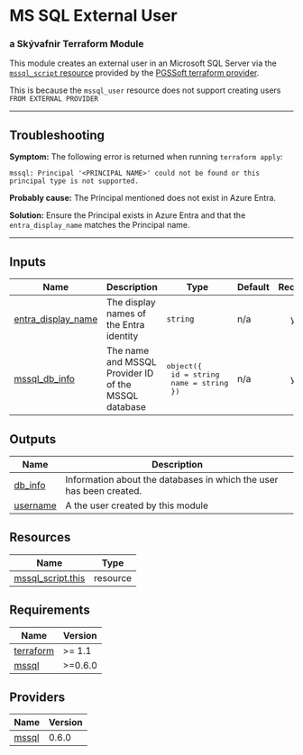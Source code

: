 # MS SQL External User

### a Skývafnir Terraform Module

This module creates an external user in an Microsoft SQL Server via
the [`mssql_script` resource](https://registry.terraform.io/providers/PGSSoft/mssql/latest/docs/resources/script)
provided
by the [PGSSoft terraform provider](https://registry.terraform.io/providers/PGSSoft/mssql/latest).

This is because the `mssql_user` resource does not support creating users `FROM EXTERNAL PROVIDER`

______________________________________________________________________

## Troubleshooting

**Symptom:** The following error is returned when running `terraform apply`:

```
mssql: Principal '<PRINCIPAL NAME>' could not be found or this principal type is not supported.
```

**Probably cause:** The Principal mentioned does not exist in Azure Entra.

**Solution:** Ensure the Principal exists in Azure Entra and that the `entra_display_name` matches the Principal name.

______________________________________________________________________

<!-- TERRAFORM_DOCS_BLOCK -->

## Inputs

| Name                                                                                    | Description                                          | Type                                                                  | Default | Required |
| --------------------------------------------------------------------------------------- | ---------------------------------------------------- | --------------------------------------------------------------------- | ------- | :------: |
| <a name="input_entra_display_name"></a> [entra_display_name](#input_entra_display_name) | The display names of the Entra identity              | `string`                                                              | n/a     |   yes    |
| <a name="input_mssql_db_info"></a> [mssql_db_info](#input_mssql_db_info)                | The name and MSSQL Provider ID of the MSSQL database | <pre>object({<br>    id   = string<br>    name = string<br>  })</pre> | n/a     |   yes    |

## Outputs

| Name                                                        | Description                                                         |
| ----------------------------------------------------------- | ------------------------------------------------------------------- |
| <a name="output_db_info"></a> [db_info](#output_db_info)    | Information about the databases in which the user has been created. |
| <a name="output_username"></a> [username](#output_username) | A the user created by this module                                   |

## Resources

| Name                                                                                                    | Type     |
| ------------------------------------------------------------------------------------------------------- | -------- |
| [mssql_script.this](https://registry.terraform.io/providers/PGSSoft/mssql/latest/docs/resources/script) | resource |

## Requirements

| Name                                                                     | Version |
| ------------------------------------------------------------------------ | ------- |
| <a name="requirement_terraform"></a> [terraform](#requirement_terraform) | >= 1.1  |
| <a name="requirement_mssql"></a> [mssql](#requirement_mssql)             | >=0.6.0 |

## Providers

| Name                                                   | Version |
| ------------------------------------------------------ | ------- |
| <a name="provider_mssql"></a> [mssql](#provider_mssql) | 0.6.0   |

<!-- /TERRAFORM_DOCS_BLOCK -->

<!--
# Module scaffolded via skyvafnir-module-template
Author:    gzur
Version:   0.1.0
Timestamp: 2023-11-20T14:55:55
-->
